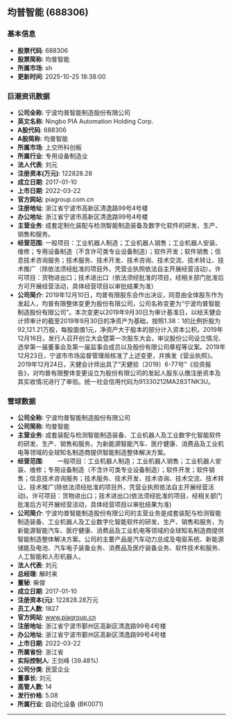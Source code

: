 ## 均普智能 (688306)

### 基本信息

- **股票代码**: 688306
- **股票简称**: 均普智能
- **所属市场**: sh
- **更新时间**: 2025-10-25 18:38:00

### 巨潮资讯数据

- **公司全称**: 宁波均普智能制造股份有限公司
- **英文名称**: Ningbo PIA Automation Holding Corp.
- **A股代码**: 688306
- **A股简称**: 均普智能
- **所属市场**: 上交所科创板
- **所属行业**: 专用设备制造业
- **法人代表**: 刘元
- **注册资本(万元)**: 122828.28
- **成立日期**: 2017-01-10
- **上市日期**: 2022-03-22
- **官方网站**: piagroup.com.cn
- **注册地址**: 浙江省宁波市高新区清逸路99号4号楼
- **办公地址**: 浙江省宁波市高新区清逸路99号4号楼
- **主营业务**: 成套定制化装配与检测智能制造装备及数字化软件的研发、生产、销售和服务。
- **经营范围**: 一般项目：工业机器人制造；工业机器人销售；工业机器人安装、维修；专用设备制造（不含许可类专业设备制造）；软件开发；软件销售；信息技术咨询服务；技术服务、技术开发、技术咨询、技术交流、技术转让、技术推广（除依法须经批准的项目外，凭营业执照依法自主开展经营活动）。许可项目：货物进出口；技术进出口（依法须经批准的项目，经相关部门批准后方可开展经营活动，具体经营项目以审批结果为准）
- **公司简介**: 2019年12月10日，均普有限股东会作出决议，同意由全体股东作为发起人，均普有限整体变更为股份有限公司，公司名称变更为“宁波均普智能制造股份有限公司”。本次变更以2019年9月30日为审计基准日，以经天健会计师审计的截至2019年9月30日的净资产为基础，按照1.38：1的比例折股为92,121.21万股，每股面值1元，净资产大于股本的部分计入资本公积。2019年12月16日，发行人召开创立大会暨第一次股东大会，审议股份公司设立情况、选举第一届董事会及第一届监事会成员以及股份有限公司章程等议案。2019年12月23日，宁波市市场监督管理局核准了上述变更，并换发《营业执照》。2019年12月24日，天健会计师出具了“天健验〔2019〕6-77号”《验资报告》，对均普有限整体变更设立为股份有限公司的发起人股东认缴注册资本及其实收情况进行了审验。统一社会信用代码为91330212MA283TNK3U。

### 雪球数据

- **公司全称**: 宁波均普智能制造股份有限公司
- **公司简称**: 均普智能
- **主营业务**: 成套装配与检测智能制造装备、工业机器人及工业数字化智能软件的研发、生产、销售和服务，为新能源智能汽车、医疗健康、消费品及工业机电等领域的全球知名制造商提供智能制造整体解决方案。
- **经营范围**: 　　一般项目：工业机器人制造；工业机器人销售；工业机器人安装、维修；专用设备制造（不含许可类专业设备制造）；软件开发；软件销售；信息技术咨询服务；技术服务、技术开发、技术咨询、技术交流、技术转让、技术推广(除依法须经批准的项目外，凭营业执照依法自主开展经营活动)。许可项目：货物进出口；技术进出口(依法须经批准的项目，经相关部门批准后方可开展经营活动，具体经营项目以审批结果为准)
- **公司简介**: 宁波均普智能制造股份有限公司的主营业务是成套装配与检测智能制造装备、工业机器人及工业数字化智能软件的研发、生产、销售和服务，为新能源智能汽车、医疗健康、消费品及工业机电等领域的全球知名制造商提供智能制造整体解决方案。公司的主要产品是汽车动力总成及电驱系统、新能源储能及电池、汽车电子装备业务、消费品及医疗装备业务、软件技术和服务、人工智能和人形机器人。
- **法人代表**: 刘元
- **总经理**: 解时来
- **董秘**: 柴俊
- **成立日期**: 2017-01-10
- **注册资本(元)**: 122828.28万元
- **员工人数**: 1827
- **官方网站**: www.piagroup.cn
- **注册地址**: 浙江省宁波市鄞州区高新区清逸路99号4号楼
- **办公地址**: 浙江省宁波市鄞州区高新区清逸路99号4号楼
- **上市日期**: 2022-03-22
- **所属省份**: 浙江省
- **实际控制人**: 王剑峰 (39.48%)
- **公司分类**: 民营企业
- **董事长**: 刘元
- **高管人数**: 14
- **发行价格**: 5.08
- **所属行业**: 自动化设备 (BK0071)

---